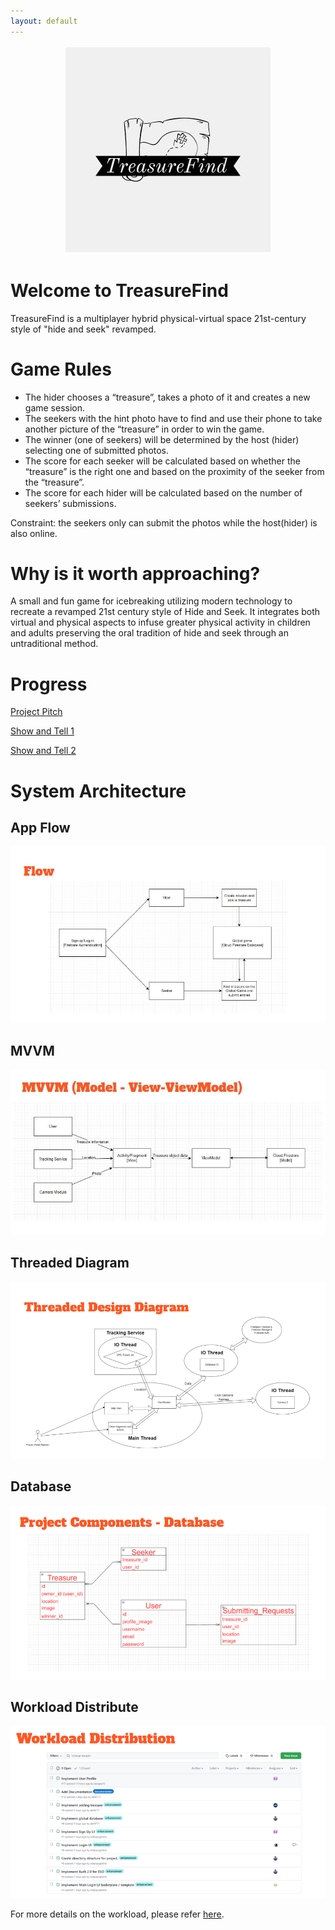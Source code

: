 ```yaml
---
layout: default
---
```

<p align="center">
  <img src="tf_logo.JPG">
</p>

# Welcome to TreasureFind

TreasureFind is a multiplayer hybrid physical-virtual space 21st-century style of "hide and seek" revamped.

# Game Rules
- The hider chooses a “treasure”, takes a photo of it and creates a new game session.
- The seekers with the hint photo have to find and use their phone to take another picture of the “treasure” in order to win the game.
- The winner (one of seekers) will be determined by the host (hider) selecting one of submitted photos.
- The score for each seeker will be calculated based on whether the “treasure” is the right one and based on the proximity of the seeker from the “treasure”.
- The score for each hider will be calculated based on the number of seekers’ submissions.

Constraint: the seekers only can submit the photos while the host(hider) is also online.

# Why is it worth approaching?
A small and fun game for icebreaking utilizing modern technology to recreate a revamped 21st century style of Hide and Seek. It integrates both virtual and physical aspects to infuse greater physical activity in children and adults preserving the oral tradition of hide and seek through an untraditional method.


# Progress
[Project Pitch](https://www.youtube.com/watch?v=uAAD43q4c9c)


[Show and Tell 1](https://www.youtube.com/watch?v=jzxiTeOsli0)


[Show and Tell 2](https://www.youtube.com/watch?v=ZVXECAWutzU)


# System Architecture
## App Flow
![Flow](flow.png)

## MVVM
![MVVM](mvvm.JPG)

## Threaded Diagram
![ThreadedDiagram](threadeddiagram.png)

## Database
![db](db.png)

## Workload Distribute
![workload](workload.png)

For more details on the workload, please refer [here](https://github.com/eddyspaghette/TreasureFind/issues?page=1&q=is%3Aissue+is%3Aclosed).
